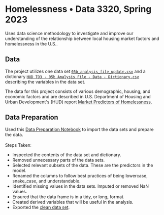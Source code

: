 # Homelessness • Data 3320, Spring 2023
Uses data science methodology to investigate and improve our understanding of the relationship between local housing market factors and homelessness in the U.S..

## Data
The project utilizes one data set [`05b_analysis_file_update.csv`](https://github.com/lbomine/Homelessness/blob/12b6714e2dd3cd70d6703a2963ea075f632d0dbc/05b_analysis_file_update.csv) and a dictionary [`HUD TO3 - 05b Analysis File - Data - Dictionary.csv`](https://github.com/lbomine/Homelessness/blob/12b6714e2dd3cd70d6703a2963ea075f632d0dbc/HUD%20TO3%20-%2005b%20Analysis%20File%20-%20Data%20-%20Dictionary.csv) describing the variables in the data set. 

The data for this project consists of various demographic, housing, and economic factors and are described in U.S. Department of Housing and Urban Development's (HUD) report [Market Predictors of Homelessness](https://www.huduser.gov/portal/sites/default/files/pdf/Market-Predictors-of-Homelessness.pdf).

## Data Preparation
Used this [Data Preparation Notebook](https://github.com/lbomine/Homelessness/blob/b1a185b5087448b4b209cc828a62ec7917d305ab/Homelessness_Data_Preparation_Leiana_Omine.ipynb) to import the data sets and prepare the data.
<br> <br> Steps Taken:
- Inspected the contents of the data set and dictionary.
- Removed unnecessary parts of the data sets.
- Selected relevant subsets of the data. These are the predictors in the model.
- Renamed the columns to follow best practices of being lowercase, snake_case, and understandable.
- Identified missing values in the data sets. Imputed or removed NaN values.
- Ensured that the data frame is in a tidy, or long, format.
- Created derived variables that will be useful in the analysis.
- Exported the [clean data set](https://github.com/lbomine/Homelessness/blob/b1a185b5087448b4b209cc828a62ec7917d305ab/clean_homelessness.csv).
